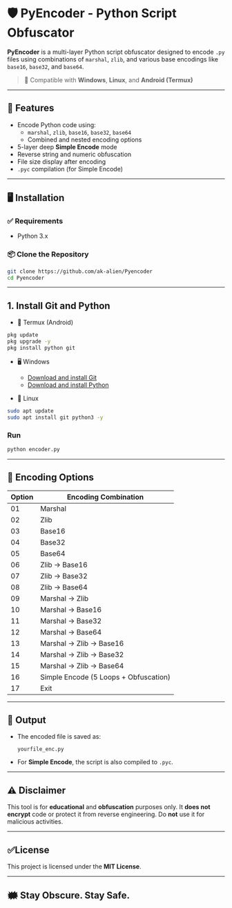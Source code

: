# 🛡️ PyEncoder - Python Script Obfuscator

**PyEncoder** is a multi-layer Python script obfuscator designed to encode `.py` files using combinations of `marshal`, `zlib`, and various base encodings like `base16`, `base32`, and `base64`.

> 🚀 Compatible with **Windows**, **Linux**, and **Android (Termux)**

---

## 📲 Features

- Encode Python code using:
  - `marshal`, `zlib`, `base16`, `base32`, `base64`
  - Combined and nested encoding options
- 5-layer deep **Simple Encode** mode
- Reverse string and numeric obfuscation
- File size display after encoding
- `.pyc` compilation (for Simple Encode)

---

## 🖥️ Installation

### ✅ Requirements

- Python 3.x

### 📦 Clone the Repository

```bash
git clone https://github.com/ak-alien/Pyencoder
cd Pyencoder
```

---

## **1. Install Git and Python**


- 📱 Termux (Android)

```bash
pkg update
pkg upgrade -y
pkg install python git
```

- 🖥️ Windows

    - [Download and install Git](https://git-scm.com/download/win)
    - [Download and install Python](https://www.python.org/downloads/windows/)

- 🐧 Linux

```bash
sudo apt update
sudo apt install git python3 -y
```

### Run

```bash
python encoder.py
```

---

## 🔐 Encoding Options

| Option | Encoding Combination                  |
|--------|----------------------------------------|
| 01     | Marshal                               |
| 02     | Zlib                                  |
| 03     | Base16                                |
| 04     | Base32                                |
| 05     | Base64                                |
| 06     | Zlib → Base16                         |
| 07     | Zlib → Base32                         |
| 08     | Zlib → Base64                         |
| 09     | Marshal → Zlib                        |
| 10     | Marshal → Base16                      |
| 11     | Marshal → Base32                      |
| 12     | Marshal → Base64                      |
| 13     | Marshal → Zlib → Base16               |
| 14     | Marshal → Zlib → Base32               |
| 15     | Marshal → Zlib → Base64               |
| 16     | Simple Encode (5 Loops + Obfuscation) |
| 17     | Exit                                  |

---

## 📂 Output

- The encoded file is saved as:
  ```
  yourfile_enc.py
  ```
- For **Simple Encode**, the script is also compiled to `.pyc`.

---

## ⚠️ Disclaimer

This tool is for **educational** and **obfuscation** purposes only. It **does not encrypt** code or protect it from reverse engineering. Do **not** use it for malicious activities.

---

##  ✅License

This project is licensed under the **MIT License**.

---

## 🗰️ Stay Obscure. Stay Safe.

